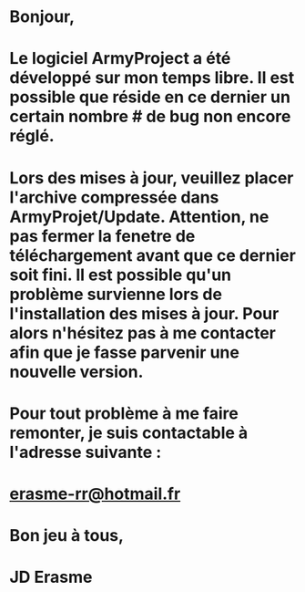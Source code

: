 # Bonjour,
#
# Le logiciel ArmyProject a été développé sur mon temps libre. Il est possible que réside en ce dernier un certain nombre # de bug non encore réglé.
#
# Lors des mises à jour, veuillez placer l'archive compressée dans ArmyProjet/Update. Attention, ne pas fermer la fenetre de téléchargement avant que ce dernier soit fini. Il est possible qu'un problème survienne lors de l'installation des mises à jour. Pour alors n'hésitez pas à me contacter afin que je fasse parvenir une nouvelle version.
#
# Pour tout problème à me faire remonter, je suis contactable à l'adresse suivante :
#
# erasme-rr@hotmail.fr
#
# Bon jeu à tous,
#
# JD Erasme
